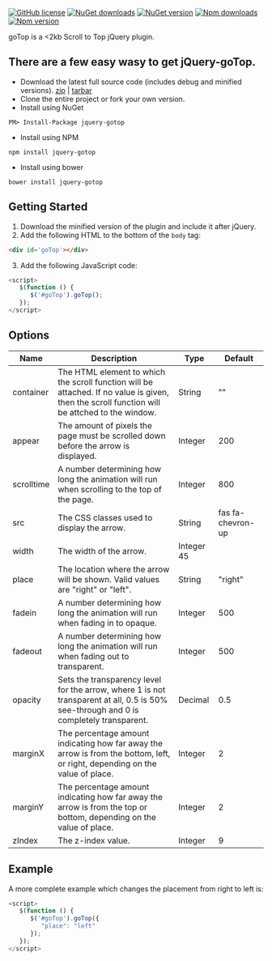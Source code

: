 [![GitHub license](https://img.shields.io/github/license/scottdorman/jquery-gotop.svg)](https://github.com/scottdorman/jquery-gotop/blob/master/LICENSE) [![NuGet downloads](https://img.shields.io/nuget/dt/jquery-gotop.svg)](http://www.nuget.org/packages/jquery-gotop) [![NuGet version](https://img.shields.io/nuget/v/jquery-gotop.svg)](http://www.nuget.org/packages/jquery-gotop) [![Npm downloads](https://img.shields.io/npm/dm/jquery-gotop.svg?label=npm)](http://www.nuget.org/packages/jquery-gotop) [![Npm version](https://img.shields.io/npm/v/jquery-gotop.svg)](http://www.nuget.org/packages/jquery-gotop)

goTop is a &lt;2kb Scroll to Top jQuery plugin.

## There are a few easy wasy to get jQuery-goTop.
* Download the latest full source code (includes debug and minified versions). [zip](https://github.com/scottdorman/jquery-gotop/zipball/master) | [tarbar](https://github.com/scottdorman/jquery-gotop/tarball/master)
* Clone the entire project or fork your own version.
* Install using NuGet
```
PM> Install-Package jquery-gotop
```
* Install using NPM
```
npm install jquery-gotop
```
* Install using bower
```
bower install jquery-gotop
```

## Getting Started
1. Download the minified version of the plugin and include it after jQuery.
2. Add the following HTML to the bottom of the `body` tag:
```html
<div id='goTop'></div>
```
3. Add the following JavaScript code:
```js
<script>
   $(function () {
      $('#goTop').goTop();
   });
</script>
```

## Options
| Name | Description | Type | Default |
| ---- | ----------- | ---- | ------- |
| container | The HTML element to which the scroll function will be attached. If no value is given, then the scroll function will be attched to the window. | String | "" |
| appear | The amount of pixels the page must be scrolled down before the arrow is displayed. | Integer | 200 |
| scrolltime | A number determining how long the animation will run when scrolling to the top of the page. | Integer | 800 |
| src | The CSS classes used to display the arrow. | String | fas fa-chevron-up |
| width | The width of the arrow. | Integer	45 |
| place | The location where the arrow will be shown. Valid values are "right" or "left". | String | "right" |
| fadein | A number determining how long the animation will run when fading in to opaque. | Integer | 500 |
| fadeout | A number determining how long the animation will run when fading out to transparent. | Integer | 500 |
| opacity | Sets the transparency level for the arrow, where 1 is not transparent at all, 0.5 is 50% see-through and 0 is completely transparent. | Decimal | 0.5 |
| marginX | The percentage amount indicating how far away the arrow is from the bottom, left, or right, depending on the value of place. | Integer | 2 |
| marginY | The percentage amount indicating how far away the arrow is from the top or bottom, depending on the value of place. | Integer | 2 |
| zIndex | The z-index value. | Integer | 9 |

## Example
A more complete example which changes the placement from right to left is:

```js
<script>
   $(function () {
      $('#goTop').goTop({
         "place": "left"
      });
   });
</script>
```

